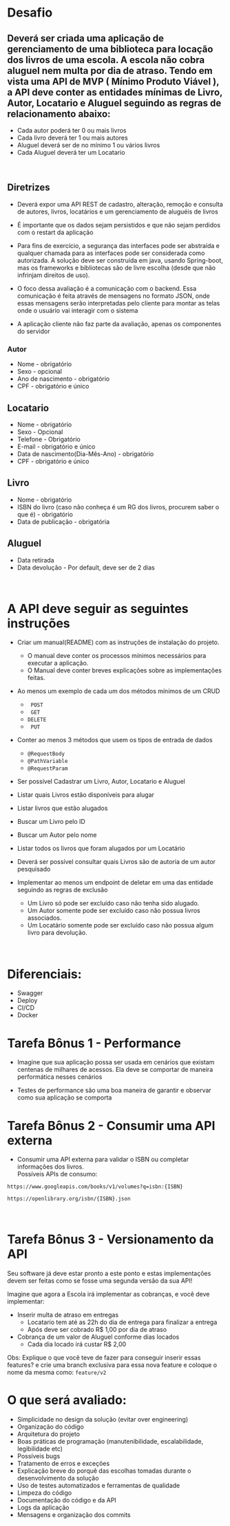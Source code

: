 # Desafio
## Deverá ser criada uma aplicação de gerenciamento de uma biblioteca para locação dos livros de uma escola. A escola não cobra aluguel nem multa por dia de atraso. Tendo em vista uma API de MVP ( Mínimo Produto Viável ), a API deve conter as entidades mínimas de Livro, Autor, Locatario e Aluguel seguindo as regras de relacionamento abaixo:<br>




* Cada autor poderá ter 0 ou mais livros
* Cada livro deverá ter 1 ou mais autores
* Aluguel deverá ser de no mínimo 1 ou vários livros
* Cada Aluguel deverá ter um Locatario
<br>


## Diretrizes


* Deverá expor uma API REST de cadastro, alteração, remoção e consulta de autores, livros, locatários e um gerenciamento de aluguéis de livros


* É importante que os dados sejam persistidos e que não sejam perdidos com o restart da aplicação


* Para fins de exercício, a segurança das interfaces pode ser abstraída e qualquer chamada para as interfaces pode ser considerada como autorizada. A solução deve ser construída em java, usando Spring-boot, mas os frameworks e bibliotecas são de livre escolha (desde que não infrinjam direitos de uso).


* O foco dessa avaliação é a comunicação com o backend. Essa comunicação é feita através de mensagens no formato JSON, onde essas mensagens serão interpretadas pelo cliente para montar as telas onde o usuário vai interagir com o sistema
 
*  A aplicação cliente não faz parte da avaliação, apenas os componentes do servidor


### Autor


* Nome - obrigatório
* Sexo - opcional
* Ano de nascimento - obrigatório
* CPF - obrigatório e único
 
## Locatario


* Nome - obrigatório
* Sexo - Opcional
* Telefone - Obrigatório
* E-mail - obrigatório e único
* Data de nascimento(Dia-Mês-Ano) - obrigatório
* CPF - obrigatório e único


## Livro


* Nome - obrigatório
* ISBN do livro (caso não conheça é um RG dos livros, procurem saber o que é) - obrigatório
* Data de publicação - obrigatória


## Aluguel


* Data retirada
* Data devolução - Por default, deve ser de 2 dias
 
<br>


# A API deve seguir as seguintes instruções


* Criar um manual(README) com as instruções de instalação do projeto.
  * O manual deve conter os processos mínimos necessários para executar a aplicação.
  * O  Manual deve conter breves explicações sobre as implementações feitas.




* Ao menos um exemplo de cada um dos métodos mínimos de um CRUD
  * <code> POST</code>
  * <code> GET</code>
  * <code>DELETE</code>
  * <code> PUT</code>


* Conter ao menos 3 métodos que usem os tipos de entrada de dados
  * <code>@RequestBody</code>
  * <code>@PathVariable</code>
  * <code>@RequestParam</code>
 
* Ser possível Cadastrar um Livro, Autor, Locatario e Aluguel
* Listar quais Livros estão disponíveis para alugar
* Listar livros que estão alugados
* Buscar um Livro pelo ID
* Buscar um Autor pelo nome
* Listar todos os livros que foram alugados por um Locatário
* Deverá ser possível consultar quais Livros são de autoria de um autor pesquisado
* Implementar ao menos um endpoint de deletar em uma das entidade seguindo as regras de exclusão
   * Um Livro só pode ser excluído caso não tenha sido alugado.
   * Um Autor somente pode ser excluído caso não possua livros associados.
   * Um Locatário somente pode ser excluído caso não possua algum livro para devolução.
 
<br>


# Diferenciais:
 
* Swagger
* Deploy
* CI/CD
* Docker


# Tarefa Bônus 1 - Performance


* Imagine que sua aplicação possa ser usada em cenários que existam centenas de milhares de acessos. Ela deve se comportar de maneira performática nesses cenários
 
* Testes de performance são uma boa maneira de garantir e observar como sua aplicação se comporta


# Tarefa Bônus 2 - Consumir uma API externa


* Consumir uma API externa para validar o ISBN ou completar informações dos livros.<br>
Possíveis APIs de consumo:
```
https://www.googleapis.com/books/v1/volumes?q=isbn:{ISBN}
```
```
https://openlibrary.org/isbn/{ISBN}.json

```
<br>


# Tarefa Bônus 3 - Versionamento da API
Seu software já deve estar pronto a este ponto e estas implementações devem ser feitas como se fosse uma segunda versão da sua API!


Imagine que agora a Escola irá implementar as cobranças, e você deve implementar:


* Inserir multa de atraso em entregas
  * Locatario tem até as 22h do dia de entrega para finalizar a entrega
  * Após deve ser cobrado R$ 1,00 por dia de atraso
* Cobrança de um valor de Aluguel conforme dias locados
  * Cada dia locado irá custar R$ 2,00


Obs: Explique o que você teve de fazer para conseguir inserir essas features?  e crie uma branch exclusiva para essa nova feature e coloque o nome da mesma como:  <code>feature/v2</code>
<br>


# O que será avaliado:
* Simplicidade no design da solução (evitar over engineering)
* Organização do código
* Arquitetura do projeto
* Boas práticas de programação (manutenibilidade, escalabilidade, legibilidade etc)
* Possíveis bugs
* Tratamento de erros e exceções
* Explicação breve do porquê das escolhas tomadas durante o desenvolvimento da solução
* Uso de testes automatizados e ferramentas de qualidade
* Limpeza do código
* Documentação do código e da API
* Logs da aplicação
* Mensagens e organização dos commits

